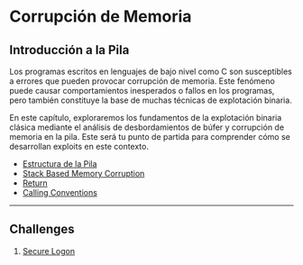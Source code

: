 # Corrupción de Memoria

## Introducción a la Pila

Los programas escritos en lenguajes de bajo nivel como C son susceptibles a errores que pueden provocar corrupción de memoria. Este fenómeno puede causar comportamientos inesperados o fallos en los programas, pero también constituye la base de muchas técnicas de explotación binaria.

En este capítulo, exploraremos los fundamentos de la explotación binaria clásica mediante el análisis de desbordamientos de búfer y corrupción de memoria en la pila. Este será tu punto de partida para comprender cómo se desarrollan exploits en este contexto.

- [Estructura de la Pila](./stack-frame.md)
- [Stack Based Memory Corruption](./stack-based-memory-corruption.md)
- [Return](./return.md)
- [Calling Conventions](./calling-conventions.md)

---

## Challenges

1. [Secure Logon](./challenge1.md)
